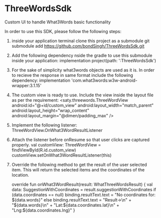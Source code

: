 # ThreeWordsSdk
Custom UI to handle What3Words basic functionality 

In order to use this SDK, please follow the following steps:
1) inside your application terminal clone this project as a submodule
    git submodule add https://github.com/bondSingh/ThreeWordsSdk.git 

2) Add the following dependency nside the gradle to use this submodule inside your application:
    implementation project(path: ':ThreeWordsSdk')

3) For the sake of simplicity what3words objects are used as it is. In order to recieve the response in same format include the following dependency:
    implementation 'com.what3words:w3w-android-wrapper:3.1.15'
    
4) The custom view is ready to use. Include the view inside the layout file as per the requirement:
    <saty.threewords.ThreeWordView
        android:id="@+id/custom_view"
        android:layout_width="match_parent"
        android:layout_height="wrap_content"
        android:layout_margin="@dimen/padding_max"
      />
      
5) Implement the following listener:
    ThreeWordView.OnWhat3WordResultListener
    
6) Attach the listener before onResume so that user clicks are captured properly.
    val customView: ThreeWordView = findViewById(R.id.custom_view)
    customView.setOnWhat3WordResultListener(this)
    
7) Override the following method to get the result of the user selected item. This will return the selected items and the coordinates of the location.

    override fun onWhat3WordResult(result: WhatThreeWordsResult) {
        val data: SuggestionWithCoordinates = result.suggestionWithCoordinates
        if (data.coordinates == null) binding.resultText.text = "No coordinates for: ${data.words}"
        else binding.resultText.text =
            "Result->\n" +
                    "${data.words}\n" +
                    "Lat:${data.coordinates.lat}\n" +
                    "Lng:${data.coordinates.lng}"
    }
    

